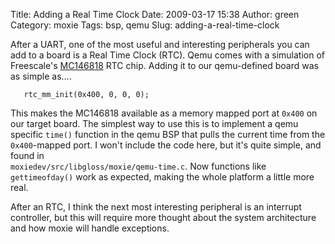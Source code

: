 Title: Adding a Real Time Clock
Date: 2009-03-17 15:38
Author: green
Category: moxie
Tags: bsp, qemu
Slug: adding-a-real-time-clock

After a UART, one of the most useful and interesting peripherals you can
add to a board is a Real Time Clock (RTC). Qemu comes with a simulation
of Freescale's [MC146818][] RTC chip. Adding it to our qemu-defined
board was as simple as....

       rtc_mm_init(0x400, 0, 0, 0);

This makes the MC146818 available as a memory mapped port at `0x400` on
our target board. The simplest way to use this is to implement a qemu
specific `time()` function in the qemu BSP that pulls the current time
from the `0x400`-mapped port. I won't include the code here, but it's
quite simple, and found in  
`moxiedev/src/libgloss/moxie/qemu-time.c`. Now functions like
`gettimeofday()` work as expected, making the whole platform a little
more real.

After an RTC, I think the next most interesting peripheral is an
interrupt controller, but this will require more thought about the
system architecture and how moxie will handle exceptions.

  [MC146818]: http://www.freescale.com/files/microcontrollers/doc/data_sheet/MC146818.pdf
